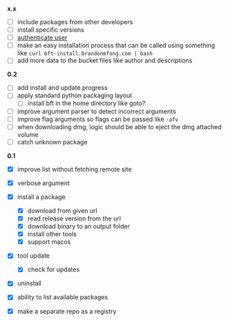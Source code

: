 **x.x**
- [ ] include packages from other developers
- [ ] install specific versions
- [ ] [authenticate user](https://docs.github.com/en/apps/creating-github-apps/authenticating-with-a-github-app/generating-a-user-access-token-for-a-github-app#using-the-device-flow-to-generate-a-user-access-token)
- [ ] make an easy installation process that can be called using something like `curl bft-install.brandonmfong.com | bash`
- [ ] add more data to the bucket files like author and descriptions

**0.2**
- [ ] add install and update progress
- [ ] apply standard python packaging layout
	- [ ] install bft in the home directory like goto?
- [ ] improve argument parser to detect incorrect arguments
- [ ] improve flag arguments so flags can be passed like `-afv`
- [ ] when downloading dmg, logic should be able to eject the dmg attached volume
- [ ] catch unknown package

**0.1**
- [x] improve list without fetching remote site
- [x] verbose argument
- [x] install a package
	- [x] download from given url
	- [x] read release version from the url
	- [x] download binary to an output folder
	- [x] install other tools
	- [x] support macos
- [x] tool update <bucket>
	- [x] check for updates
- [x] uninstall
- [x] ability to list available packages
- [x] make a separate repo as a registry

